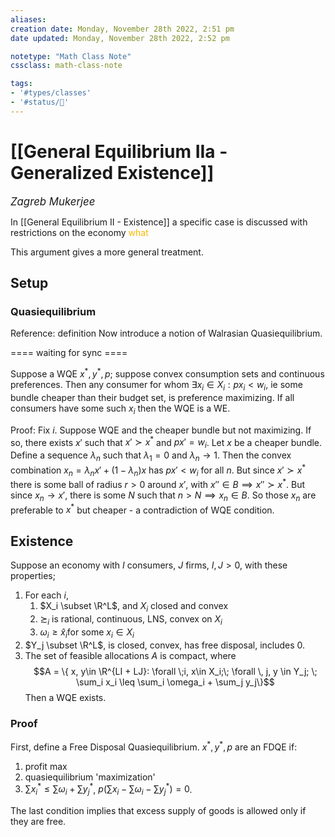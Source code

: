 ```yaml
---
aliases:
creation date: Monday, November 28th 2022, 2:51 pm
date updated: Monday, November 28th 2022, 2:52 pm

notetype: "Math Class Note"
cssclass: math-class-note

tags: 
- '#types/classes'
- '#status/🚧'
---
```


# [[General Equilibrium IIa - Generalized Existence]]
<span style = "font-size:120%"><i >Zagreb Mukerjee </i></span>

In [[General Equilibrium II - Existence]] a specific case is discussed with restrictions on the economy <font color=#F7B801>what</font>

This argument gives a more general treatment. 

## Setup

### Quasiequilibrium 
Reference: definition 
Now  introduce a notion of Walrasian Quasiequilibrium. 


==== waiting for sync ====


Suppose a WQE $x^*, y^*, p$; suppose convex consumption sets and continuous preferences. Then any consumer for whom $\exists x_i \in X_i: px_i < w_i$, ie some bundle cheaper than their budget set, is preference maximizing. If all consumers have some such $x_i$ then the WQE is a WE. 

Proof:
Fix $i$. Suppose WQE and the cheaper bundle but not maximizing. If so, there exists $x'$ such that $x' \succ x^*$ and $px' = w_i$. Let $x$ be a cheaper bundle. Define a sequence $\lambda_n$ such that $\lambda_1 = 0$ and $\lambda_n \to 1$. Then the convex combination  $x_n = \lambda_n x' + (1-\lambda_n) x$  has $px' < w_i$ for all $n$. But since $x' \succ x^*$ there is some ball of radius $r > 0$ around $x'$, with $x'' \in B \implies x'' \succ x^*$. But since $x_n \to x'$, there is some $N$ such that $n > N \implies x_n \in B$. So those $x_n$ are preferable to $x^*$ but cheaper - a contradiction of WQE condition. 


## Existence

Suppose an economy with $I$ consumers, $J$ firms, $I, J > 0$, with these properties; 
1) For each $i$, 
	1) $X_i \subset \R^L$, and $X_i$ closed and convex
	2) $\succsim_i$ is rational, continuous, LNS, convex on $X_i$
	3) $\omega_i \geq \hat x_i$for some $x_i \in X_i$
2) $Y_j \subset \R^L$, is closed, convex, has free disposal, includes $0$. 
3) The set of feasible allocations $A$ is compact, where 
$$A = \{ x, y\in \R^{LI + LJ}: \forall \;i, x\in X_i;\; \forall \, j, y \in Y_j; \; \sum_i x_i \leq \sum_i \omega_i + \sum_j y_j\}$$
Then a WQE exists. 

### Proof

First, define a Free Disposal Quasiequilibrium. $x^*, y^*, p$ are an FDQE if: 
1) profit max
2) quasiequilibrium 'maximization'
3) $\sum x_i^* \leq \sum \omega_i + \sum y_j^*$, $p(\sum x_i - \sum \omega_i - \sum y_j^*) = 0$. 

The last condition implies that excess supply of goods is allowed only if they are free. 